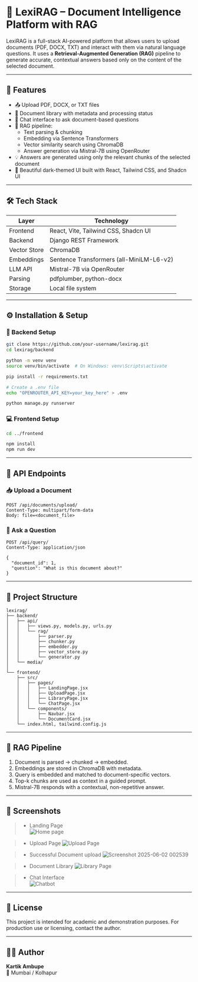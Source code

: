 
# 🤖 LexiRAG – Document Intelligence Platform with RAG

LexiRAG is a full-stack AI-powered platform that allows users to upload documents (PDF, DOCX, TXT) and interact with them via natural language questions. It uses a **Retrieval-Augmented Generation (RAG)** pipeline to generate accurate, contextual answers based only on the content of the selected document.

---

## 🚀 Features

- 📤 Upload PDF, DOCX, or TXT files
- 📁 Document library with metadata and processing status
- 💬 Chat interface to ask document-based questions
- 🧠 RAG pipeline:
  - Text parsing & chunking
  - Embedding via Sentence Transformers
  - Vector similarity search using ChromaDB
  - Answer generation via Mistral-7B using OpenRouter
- 💡 Answers are generated using only the relevant chunks of the selected document
- 🎨 Beautiful dark-themed UI built with React, Tailwind CSS, and Shadcn UI

---

## 🛠️ Tech Stack

| Layer       | Technology                                |
|-------------|--------------------------------------------|
| Frontend    | React, Vite, Tailwind CSS, Shadcn UI       |
| Backend     | Django REST Framework                      |
| Vector Store| ChromaDB                                   |
| Embeddings  | Sentence Transformers (all-MiniLM-L6-v2)   |
| LLM API     | Mistral-7B via OpenRouter                  |
| Parsing     | pdfplumber, python-docx                    |
| Storage     | Local file system                          |

---

## ⚙️ Installation & Setup

### 🔧 Backend Setup

```bash
git clone https://github.com/your-username/lexirag.git
cd lexirag/backend

python -m venv venv
source venv/bin/activate  # On Windows: venv\Scripts\activate

pip install -r requirements.txt

# Create a .env file
echo "OPENROUTER_API_KEY=your_key_here" > .env

python manage.py runserver
```

### 💻 Frontend Setup

```bash
cd ../frontend

npm install
npm run dev
```

---

## 🧪 API Endpoints

### 📥 Upload a Document

```http
POST /api/documents/upload/
Content-Type: multipart/form-data
Body: file=<document_file>
```

### 💬 Ask a Question

```http
POST /api/query/
Content-Type: application/json

{
  "document_id": 1,
  "question": "What is this document about?"
}
```

---

## 📂 Project Structure

```
lexirag/
├── backend/
│   ├── api/
│   │   ├── views.py, models.py, urls.py
│   │   └── rag/
│   │       ├── parser.py
│   │       ├── chunker.py
│   │       ├── embedder.py
│   │       ├── vector_store.py
│   │       └── generator.py
│   └── media/
│
└── frontend/
    ├── src/
    │   ├── pages/
    │   │   ├── LandingPage.jsx
    │   │   ├── UploadPage.jsx
    │   │   ├── LibraryPage.jsx
    │   │   └── ChatPage.jsx
    │   └── components/
    │       ├── Navbar.jsx
    │       └── DocumentCard.jsx
    └── index.html, tailwind.config.js
```

---

## 🧠 RAG Pipeline

1. Document is parsed → chunked → embedded.
2. Embeddings are stored in ChromaDB with metadata.
3. Query is embedded and matched to document-specific vectors.
4. Top-k chunks are used as context in a guided prompt.
5. Mistral-7B responds with a contextual, non-repetitive answer.

---

## 📸 Screenshots

> - Landing Page  
![Home page](https://github.com/user-attachments/assets/abc26d0a-3367-4d71-aaad-abbd5984c166)

> - Upload Page
![Upload Page](https://github.com/user-attachments/assets/3356fe5a-4add-4707-b2fb-897fcfab8789)

> - Successful Document upload
![Screenshot 2025-06-02 002539](https://github.com/user-attachments/assets/192ca528-d303-4a6d-914f-61985a1f5108)
 
> - Document Library
![Library Page](https://github.com/user-attachments/assets/8aa83ff8-1ff0-49f8-bc4f-c41c9a9d6c2a)

> - Chat Interface  
![Chatbot](https://github.com/user-attachments/assets/73318636-96f2-441b-af89-759ee08fbb26)

---

## 📜 License

This project is intended for academic and demonstration purposes. For production use or licensing, contact the author.

---

## 🙋‍♂️ Author

**Kartik Ambupe**  
📍 Mumbai / Kolhapur  
